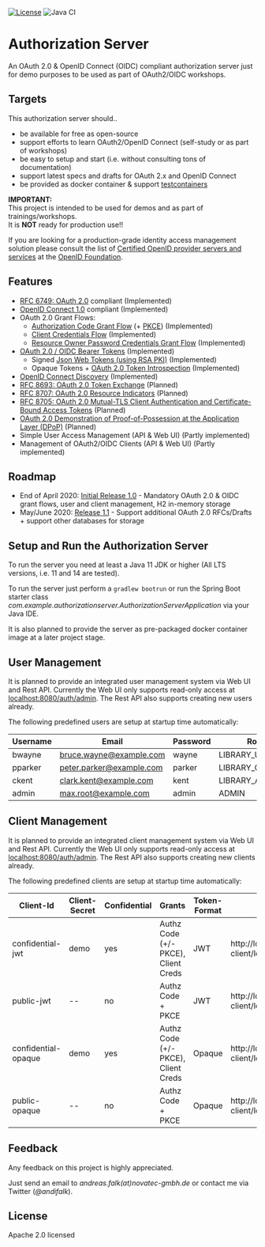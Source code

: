 [![License](https://img.shields.io/badge/License-Apache%20License%202.0-brightgreen.svg)][1]
![Java CI](https://github.com/andifalk/authorizationserver/workflows/Java%20CI/badge.svg)

# Authorization Server

An OAuth 2.0 & OpenID Connect (OIDC) compliant authorization server just for demo purposes to be used as part of OAuth2/OIDC workshops.

## Targets

This authorization server should..

* be available for free as open-source
* support efforts to learn OAuth2/OpenID Connect (self-study or as part of workshops)
* be easy to setup and start (i.e. without consulting tons of documentation)
* support latest specs and drafts for OAuth 2.x and OpenID Connect
* be provided as docker container & support [testcontainers](https://www.testcontainers.org/)

__IMPORTANT:__  
This project is intended to be used for demos and as part of trainings/workshops.  
It is __NOT__ ready for production use!!

If you are looking for a production-grade identity access management solution please consult the 
list of [Certified OpenID provider servers and services](https://openid.net/developers/certified/) 
at the [OpenID Foundation](https://openid.net/).

## Features

* [RFC 6749: OAuth 2.0](https://www.rfc-editor.org/rfc/rfc6749.html) compliant (Implemented)
* [OpenID Connect 1.0](https://openid.net/specs/openid-connect-core-1_0.html) compliant (Implemented)
* OAuth 2.0 Grant Flows:
  * [Authorization Code Grant Flow](https://www.rfc-editor.org/rfc/rfc6749.html#section-4.1) (+ [PKCE](https://tools.ietf.org/html/rfc7636)) (Implemented)
  * [Client Credentials Flow](https://www.rfc-editor.org/rfc/rfc6749.html#section-4.4) (Implemented)
  * [Resource Owner Password Credentials Grant Flow](https://www.rfc-editor.org/rfc/rfc6749.html#section-4.3) (Implemented)
* [OAuth 2.0 / OIDC Bearer Tokens](https://www.rfc-editor.org/rfc/rfc6750.html) (Implemented)
  * Signed [Json Web Tokens (using RSA PKI)](https://tools.ietf.org/html/rfc7519) (Implemented)
  * Opaque Tokens + [OAuth 2.0 Token Introspection](https://tools.ietf.org/html/rfc7662) (Implemented)
* [OpenID Connect Discovery](https://openid.net/specs/openid-connect-discovery-1_0.html) (Implemented)
* [RFC 8693: OAuth 2.0 Token Exchange](https://www.rfc-editor.org/rfc/rfc8693.html) (Planned)
* [RFC 8707: OAuth 2.0 Resource Indicators](https://www.rfc-editor.org/rfc/rfc8707.html) (Planned)
* [RFC 8705: OAuth 2.0 Mutual-TLS Client Authentication and Certificate-Bound Access Tokens](https://www.rfc-editor.org/rfc/rfc8705.html) (Planned)
* [OAuth 2.0 Demonstration of Proof-of-Possession at the Application Layer (DPoP)](https://tools.ietf.org/html/draft-fett-oauth-dpop) (Planned)
* Simple User Access Management (API & Web UI) (Partly implemented)
* Management of OAuth2/OIDC Clients (API & Web UI) (Partly implemented)

## Roadmap

* End of April 2020: [Initial Release 1.0](https://github.com/andifalk/authorizationserver/milestone/1) - Mandatory OAuth 2.0 & OIDC grant flows, user and client management, H2 in-memory storage
* May/June 2020: [Release 1.1](https://github.com/andifalk/authorizationserver/milestone/2) - Support additional OAuth 2.0 RFCs/Drafts + support other databases for storage

## Setup and Run the Authorization Server

To run the server you need at least a Java 11 JDK or higher (All LTS versions, i.e. 11 and 14 are tested).

To run the server just perform a ```gradlew bootrun``` or 
run the Spring Boot starter class _com.example.authorizationserver.AuthorizationServerApplication_ via your Java IDE.

It is also planned to provide the server as pre-packaged docker container image at a later project stage.

## User Management

It is planned to provide an integrated user management system via Web UI and Rest API.
Currently the Web UI only supports read-only access at [localhost:8080/auth/admin](http://localhost:8080/auth/admin).
The Rest API also supports creating new users already.

The following predefined users are setup at startup time automatically:

| Username | Email                    | Password | Role            |
| ---------| ------------------------ | -------- | --------------- |
| bwayne   | bruce.wayne@example.com  | wayne    | LIBRARY_USER    |
| pparker  | peter.parker@example.com | parker   | LIBRARY_CURATOR |
| ckent    | clark.kent@example.com   | kent     | LIBRARY_ADMIN   |
| admin    | max.root@example.com     | admin    | ADMIN           |


## Client Management

It is planned to provide an integrated client management system via Web UI and Rest API.
Currently the Web UI only supports read-only access at [localhost:8080/auth/admin](http://localhost:8080/auth/admin).
The Rest API also supports creating new clients already.

The following predefined clients are setup at startup time automatically:

| Client-Id           | Client-Secret | Confidential | Grants                              | Token-Format | Redirect Uris |
| --------------------| --------------| ------------ | ----------------------------------- |--------------|---------------|
| confidential-jwt    | demo          | yes          | Authz Code (+/- PKCE), Client Creds | JWT          | http://localhost:9090/demo-client/login/oauth2/code/demo |
| public-jwt          | --            | no           | Authz Code + PKCE                   | JWT          | http://localhost:9090/demo-client/login/oauth2/code/demo |
| confidential-opaque | demo          | yes          | Authz Code (+/- PKCE), Client Creds | Opaque       | http://localhost:9090/demo-client/login/oauth2/code/demo |
| public-opaque       | --            | no           | Authz Code + PKCE                   | Opaque       | http://localhost:9090/demo-client/login/oauth2/code/demo |


## Feedback

Any feedback on this project is highly appreciated.

Just send an email to _andreas.falk(at)novatec-gmbh.de_ or contact me via Twitter (_@andifalk_).

## License

Apache 2.0 licensed

[1]:http://www.apache.org/licenses/LICENSE-2.0.txt
